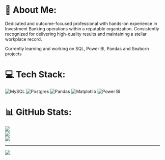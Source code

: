 # 💫 About Me:
Dedicated and outcome-focused professional with hands-on experience in Investment Banking operations within a reputable organization. Consistently recognized for delivering high-quality results and maintaining a stellar workplace record. 

Currently learning and working on SQL, Power BI, Pandas and Seaborn projects


# 💻 Tech Stack:
![MySQL](https://img.shields.io/badge/mysql-4479A1.svg?style=for-the-badge&logo=mysql&logoColor=white) ![Postgres](https://img.shields.io/badge/postgres-%23316192.svg?style=for-the-badge&logo=postgresql&logoColor=white) ![Pandas](https://img.shields.io/badge/pandas-%23150458.svg?style=for-the-badge&logo=pandas&logoColor=white) ![Matplotlib](https://img.shields.io/badge/Matplotlib-%23ffffff.svg?style=for-the-badge&logo=Matplotlib&logoColor=black) ![Power Bi](https://img.shields.io/badge/power_bi-F2C811?style=for-the-badge&logo=powerbi&logoColor=black)
# 📊 GitHub Stats:
![](https://github-readme-stats.vercel.app/api?username=tusharpsharma&theme=dark&hide_border=false&include_all_commits=false&count_private=false)<br/>
![](https://github-readme-streak-stats.herokuapp.com/?user=tusharpsharma&theme=dark&hide_border=false)<br/>
![](https://github-readme-stats.vercel.app/api/top-langs/?username=tusharpsharma&theme=dark&hide_border=false&include_all_commits=false&count_private=false&layout=compact)

---
[![](https://visitcount.itsvg.in/api?id=tusharpsharma&icon=0&color=0)](https://visitcount.itsvg.in)

<!-- Proudly created with GPRM ( https://gprm.itsvg.in ) -->
